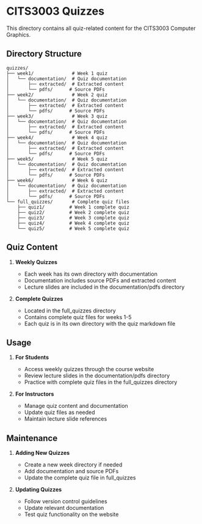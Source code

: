 # CITS3003 Quizzes

This directory contains all quiz-related content for the CITS3003 Computer Graphics.

## Directory Structure

```
quizzes/
├── week1/              # Week 1 quiz
│   └── documentation/  # Quiz documentation
│       ├── extracted/  # Extracted content
│       └── pdfs/      # Source PDFs
├── week2/              # Week 2 quiz
│   └── documentation/  # Quiz documentation
│       ├── extracted/  # Extracted content
│       └── pdfs/      # Source PDFs
├── week3/              # Week 3 quiz
│   └── documentation/  # Quiz documentation
│       ├── extracted/  # Extracted content
│       └── pdfs/      # Source PDFs
├── week4/              # Week 4 quiz
│   └── documentation/  # Quiz documentation
│       ├── extracted/  # Extracted content
│       └── pdfs/      # Source PDFs
├── week5/              # Week 5 quiz
│   └── documentation/  # Quiz documentation
│       ├── extracted/  # Extracted content
│       └── pdfs/      # Source PDFs
├── week6/              # Week 6 quiz
│   └── documentation/  # Quiz documentation
│       ├── extracted/  # Extracted content
│       └── pdfs/      # Source PDFs
└── full_quizzes/       # Complete quiz files
    ├── quiz1/         # Week 1 complete quiz
    ├── quiz2/         # Week 2 complete quiz
    ├── quiz3/         # Week 3 complete quiz
    ├── quiz4/         # Week 4 complete quiz
    └── quiz5/         # Week 5 complete quiz
```

## Quiz Content

1. **Weekly Quizzes**
   - Each week has its own directory with documentation
   - Documentation includes source PDFs and extracted content
   - Lecture slides are included in the documentation/pdfs directory

2. **Complete Quizzes**
   - Located in the full_quizzes directory
   - Contains complete quiz files for weeks 1-5
   - Each quiz is in its own directory with the quiz markdown file

## Usage

1. **For Students**
   - Access weekly quizzes through the course website
   - Review lecture slides in the documentation/pdfs directory
   - Practice with complete quiz files in the full_quizzes directory

2. **For Instructors**
   - Manage quiz content and documentation
   - Update quiz files as needed
   - Maintain lecture slide references

## Maintenance

1. **Adding New Quizzes**
   - Create a new week directory if needed
   - Add documentation and source PDFs
   - Update the complete quiz file in full_quizzes

2. **Updating Quizzes**
   - Follow version control guidelines
   - Update relevant documentation
   - Test quiz functionality on the website 